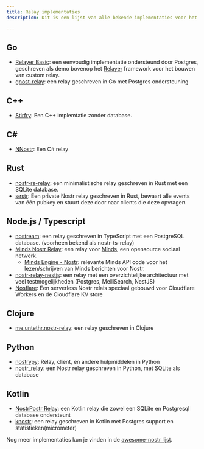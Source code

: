 ```yaml
---
title: Relay implementaties
description: Dit is een lijst van alle bekende implementaties voor het draaien van een Nostr relay. Dit heb je alleen nodig als je van plan bent om zelf een relay te implementeren. Relays zijn (tot nu toe) applicatie agnostisch. Hieronder vind je een lijst gecategoriseerd per programmeertaal. 

---
```


## Go

- [Relayer Basic](https://github.com/fiatjaf/relayer/tree/master/examples/basic): een eenvoudig implementatie ondersteund door Postgres, geschreven als demo bovenop het [Relayer](https://github.com/fiatjaf/relayer) framework voor het bouwen van custom relay.
- [gnost-relay](https://github.com/barkyq/gnost-relay): een relay geschreven in Go met Postgres ondersteuning

## C++

-   [Stirfry](https://github.com/hoytech/strfry): Een C++ implemtatie zonder database.

## C#

-   [NNostr](https://github.com/Kukks/NNostr): Een C# relay

## Rust

-   [nostr-rs-relay](https://sr.ht/~gheartsfield/nostr-rs-relay/): een minimalistische relay geschreven in Rust met een SQLite database.
-   [søstr](https://github.com/metasikander/s0str): Een private Nostr relay geschreven in Rust, bewaart alle events van één pubkey en stuurt deze door naar clients die deze opvragen.

## Node.js / Typescript

-   [nostream](https://github.com/Cameri/nostream): een relay geschreven in TypeScript met een PostgreSQL database. (voorheen bekend als nostr-ts-relay)
-   [Minds Nostr Relay](https://gitlab.com/minds/infrastructure/nostr-relay): een relay voor [Minds](https://www.minds.com), een opensource sociaal netwerk.
    -   [Minds Engine - Nostr](https://gitlab.com/minds/engine/-/tree/master/Core/Nostr): relevante Minds API code voor het lezen/schrijven van Minds berichten voor Nostr.
-   [nostr-relay-nestjs](https://github.com/CodyTseng/nostr-relay-nestjs): een relay met een overzichtelijke architectuur met veel testmogelijkheden (Postgres, MeiliSearch, NestJS)
-   [Nosflare](https://github.com/Spl0itable/nosflare): Een serverless Nostr relais speciaal gebouwd voor Cloudflare Workers en de Cloudflare KV store

## Clojure

-   [me.untethr.nostr-relay](https://github.com/atdixon/me.untethr.nostr-relay): een relay geschreven in Clojure

## Python

-   [nostrypy](https://github.com/monty888/nostrpy): Relay, client, en andere hulpmiddelen in Python
-   [nostr_relay](https://code.pobblelabs.org/fossil/nostr_relay/): een Nostr relay geschreven in Python, met SQLite als database

## Kotlin

-   [NostrPostr Relay](https://github.com/Giszmo/NostrPostr/tree/master/NostrRelay): een Kotlin relay die zowel een SQLite en Postgresql database ondersteunt
-   [knostr](https://github.com/lpicanco/knostr): een relay geschreven in Kotlin met Postgres support en statistieken(micrometer)

Nog meer implementaties kun je vinden in de [awesome-nostr lijst](https://github.com/aljazceru/awesome-nostr#implementations).
